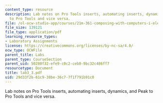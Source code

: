 ```yaml
---
content_type: resource
description: Lab notes on Pro Tools inserts, automating inserts, dynamics, and Peak
  to Pro Tools and vice versa.
file: /ol-ocw-studio-app/courses/21m-361-composing-with-computers-i-electronic-music-composition-spring-2008/29d33f2b61c938be36c77f1f791b91c0_lab3_3.pdf
file_size: 139121
file_type: application/pdf
learning_resource_types:
- Laboratory Assignments
license: https://creativecommons.org/licenses/by-nc-sa/4.0/
ocw_type: OCWFile
parent_title: Labs
parent_type: CourseSection
parent_uid: 50280f32-efe9-c0c2-ceb0-9bc32c486ff7
resourcetype: Document
title: lab3_3.pdf
uid: 29d33f2b-61c9-38be-36c7-7f1f791b91c0
---
```

Lab notes on Pro Tools inserts, automating inserts, dynamics, and Peak to Pro Tools and vice versa.
